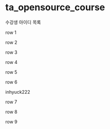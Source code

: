 # ta_opensource_course

수강생 아이디 목록

row 1

row 2

row 3

row 4

row 5

row 6

inhyuck222

row 7

row 8

row 9
